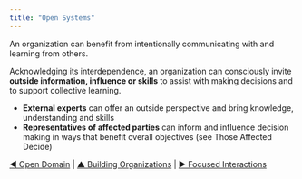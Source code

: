 ```yaml
---
title: "Open Systems"
---
```



An organization can benefit from intentionally communicating with and learning from others.

Acknowledging its interdependence, an organization can consciously invite **outside information, influence or skills** to assist with making decisions and to support collective learning.



-   **External experts** can offer an outside perspective and bring knowledge, understanding and skills
-   **Representatives of affected parties** can inform and influence decision making in ways that benefit overall objectives (see Those Affected Decide)


[&#9664; Open Domain](open-domain.html) | [&#9650; Building Organizations](building-organizations.html) | [&#9654; Focused Interactions](focused-interactions.html)

